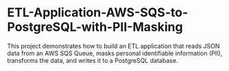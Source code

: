 # ETL-Application-AWS-SQS-to-PostgreSQL-with-PII-Masking
This project demonstrates how to build an ETL application that reads JSON data from an AWS SQS Queue, masks personal identifiable information (PII), transforms the data, and writes it to a PostgreSQL database.
